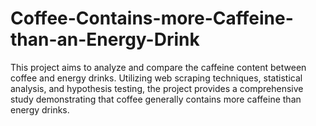 # Coffee-Contains-more-Caffeine-than-an-Energy-Drink
This project aims to analyze and compare the caffeine content between coffee and energy drinks. Utilizing web scraping techniques, statistical analysis, and hypothesis testing, the project provides a comprehensive study demonstrating that coffee generally contains more caffeine than energy drinks.

